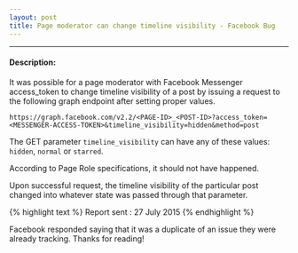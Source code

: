 ```yaml
---
layout: post
title: Page moderator can change timeline visibility - Facebook Bug 
---
```


---


#### Description:

It was possible for a page moderator with Facebook Messenger access_token to change timeline visibility of a post by issuing a request to the following graph endpoint after setting proper values.



`https://graph.facebook.com/v2.2/<PAGE-ID>_<POST-ID>?access_token=<MESSENGER-ACCESS-TOKEN>&timeline_visibility=hidden&method=post`

The GET parameter `timeline_visibility` can have any of these values: `hidden`, `normal` or `starred`. 

According to Page Role specifications, it should not have happened. 

 
Upon successful request, the timeline visibility of the particular post changed into whatever state was passed through that parameter.


{% highlight text %} 
Report sent : 27 July 2015 
{% endhighlight %}



Facebook responded saying that it was a duplicate of an issue they were already tracking. Thanks for reading!
